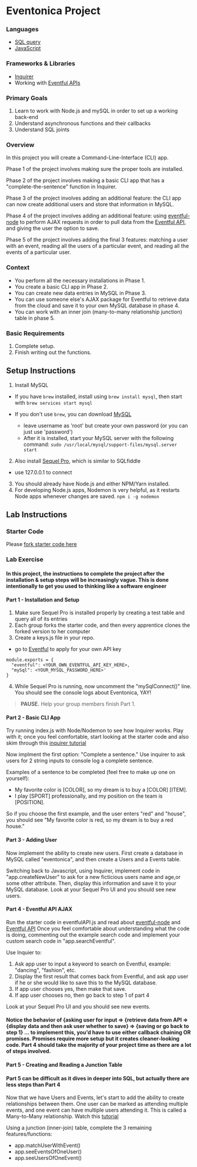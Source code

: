 
# Eventonica Project

### Languages
- [SQL query](https://github.com/Techtonica/curriculum/blob/master/databases/sql.md)
- [JavaScript](https://github.com/Techtonica/curriculum/tree/master/javascript)

### Frameworks & Libraries
- [Inquirer](https://www.npmjs.com/package/inquirer)
- Working with [Eventful APIs](http://api.eventful.com/)

### Primary Goals
1. Learn to work with Node.js and mySQL in order to set up a working back-end
2. Understand asynchronous functions and their callbacks
3. Understand SQL joints

### Overview
In this project you will create a Command-Line-Interface (CLI) app.

Phase 1 of the project involves making sure the proper tools are installed.

Phase 2 of the project involves making a basic CLI app that has a "complete-the-sentence" function in Inquirer.

Phase 3 of the project involves adding an additional feature: the CLI app can now create additional users and store that information in MySQL.

Phase 4 of the project involves adding an additional feature: using [eventful-node](https://www.npmjs.com/package/eventful-node) to perform AJAX requests in order to pull data from the [Eventful API](http://api.eventful.com/), and giving the user the option to save.

Phase 5 of the project involves adding the final 3 features: matching a user with an event, reading all the users of a particular event, and reading all the events of a particular user.

### Context
- You perform all the necessary installations in Phase 1.
- You create a basic CLI app in Phase 2.
- You can create new data entries in MySQL in Phase 3.
- You can use someone else's AJAX package for Eventful to retrieve data from the cloud and save it to your own MySQL database in phase 4.
- You can work with an inner join (many-to-many relationship junction) table in phase 5.

### Basic Requirements
1. Complete setup.
2. Finish writing out the functions.

## Setup Instructions
1. Install MySQL
  - If you have `brew` installed, install using `brew install mysql`, then start with `brew services start mysql`

  - If you don't use `brew`, you can download [MySQL](https://dev.mysql.com/doc/refman/5.6/en/osx-installation-pkg.html)
    - leave username as 'root' but create your own password (or you can just use 'password')
    - After it is installed, start your MySQL server with the following command: `sudo /usr/local/mysql/support-files/mysql.server start`

2. Also install [Sequel Pro](http://www.sequelpro.com/), which is similar to SQLfiddle
  - use 127.0.0.1 to connect
3. You should already have Node.js and either NPM/Yarn installed.
4. For developing Node.js apps, Nodemon is very helpful, as it restarts Node apps whenever changes are saved.
`npm i -g nodemon`

## Lab Instructions

### Starter Code
Please [fork starter code here](https://github.com/chulinguy/Eventful-API-test-page)

### Lab Exercise

#### In this project, the instructions to complete the project after the installation & setup steps will be increasingly vague. This is done intentionally to get you used to thinking like a software engineer

#### Part 1 - Installation and Setup

1. Make sure Sequel Pro is installed properly by creating a test table and query all of its entries
2. Each group forks the starter code, and then every apprentice clones the forked version to her computer
3. Create a keys.js file in your repo.
- go to [Eventful](http://api.eventful.com/) to apply for your own API key
```javascipt
module.exports = {
  "eventful": <YOUR_OWN_EVENTFUL_API_KEY_HERE>,
  "mySql": <YOUR_MYSQL_PASSWORD_HERE>'
}
```
4. While Sequel Pro is running, now uncomment the "mySqlConnect()" line. You should see the console logs about Eventonica, YAY!

> **PAUSE.** Help your group members finish Part 1.


#### Part 2 - Basic CLI App

Try running index.js with Node/Nodemon to see how Inquirer works. Play with it; once you feel comfortable, start looking at the starter code and also skim through this [inquirer tutorial](http://simiansblog.com/2015/05/06/Using-Inquirer-js/)

Now implment the first option: "Complete a sentence."
Use inquirer to ask users for 2 string inputs to console log a complete sentence.

Examples of a sentence to be completed (feel free to make up one on yourself):
- My favorite color is [COLOR], so my dream is to buy a [COLOR] [ITEM].
- I play [SPORT] professionally, and my position on the team is [POSITION].

So if you choose the first example, and the user enters "red" and "house", you should see "My favorite color is red, so my dream is to buy a red house."

#### Part 3 - Adding User

Now implement the ability to create new users.
First create a database in MySQL called "eventonica", and then create a Users and a Events table.

Switching back to Javascript, using Inquirer, implement code in "app.createNewUser" to ask for a new ficticious users name and age,or some other attribute. Then, display this information and save it to your MySQL database. Look at your Sequel Pro UI and you should see new users.

#### Part 4 - Eventful API AJAX

Run the starter code in eventfulAPI.js and read about [eventful-node](https://www.npmjs.com/package/eventful-node) and [Eventful API](http://api.eventful.com/docs/events/search)
Once you feel comfortable about understanding what the code is doing, commenting out the example search code and implement your custom search code in "app.searchEventful".

Use Inquier to:
1. Ask app user to input a keyword to search on Eventful, example: "dancing", "fashion", etc.
2. Display the first result that comes back from Eventful, and ask app user if he or she would like to save this to the MySQL database.
3. If app user chooses yes, then make that save.
4. If app user chooses no, then go back to step 1 of part 4

Look at your Sequel Pro UI and you should see new events.
#### Notice the behavior of {asking user for input => {retrieve data from API => {display data and then ask user whether to save} => {saving or go back to step 1} ... to implement this, you'd have to use either callback chaining OR promises. Promises require more setup but it creates cleaner-looking code. Part 4 should take the majority of your project time as there are a lot of steps involved.

#### Part 5 - Creating and Reading a Junction Table

#### Part 5 can be difficult as it dives in deeper into SQL, but actually there are less steps than Part 4
Now that we have Users and Events, let's start to add the ability to create relationships between them.
One user can be marked as attending multiple events, and one event can have multiple users attending it.
This is called a Many-to-Many relationship. Watch this [tutorial](https://www.youtube.com/watch?v=a-o0d_e9mW8)

Using a junction (inner-join) table, complete the 3 remaining features/functions:
- app.matchUserWithEvent()
- app.seeEventsOfOneUser()
- app.seeUsersOfOneEvent()
